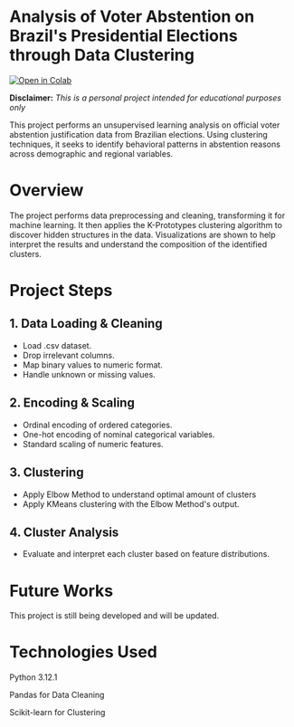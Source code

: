 # **Analysis of Voter Abstention on Brazil's Presidential Elections through Data Clustering**

[![Open in Colab](https://colab.research.google.com/assets/colab-badge.svg)](https://colab.research.google.com/github/heitornolla/voter-absention-clustering/blob/main/jupyter-notebook/notebook.ipynb)

**Disclaimer:** _This is a personal project intended for educational purposes only_

This project performs an unsupervised learning analysis on official voter abstention justification data from Brazilian elections. Using clustering techniques, it seeks to identify behavioral patterns in abstention reasons across demographic and regional variables.

# Overview

The project performs data preprocessing and cleaning, transforming it for machine learning. It then applies the K-Prototypes clustering algorithm to discover hidden structures in the data. Visualizations are shown to help interpret the results and understand the composition of the identified clusters.

# Project Steps

## 1. **Data Loading & Cleaning**
   - Load .csv dataset.
   - Drop irrelevant columns.
   - Map binary values to numeric format.
   - Handle unknown or missing values.

## 2. **Encoding & Scaling**
   - Ordinal encoding of ordered categories.
   - One-hot encoding of nominal categorical variables.
   - Standard scaling of numeric features.

## 3. **Clustering**
   - Apply Elbow Method to understand optimal amount of clusters
   - Apply KMeans clustering with the Elbow Method's output.

## 4. **Cluster Analysis**
   - Evaluate and interpret each cluster based on feature distributions.


# **Future Works**

This project is still being developed and will be updated.

# **Technologies Used**

Python 3.12.1

Pandas for Data Cleaning

Scikit-learn for Clustering
